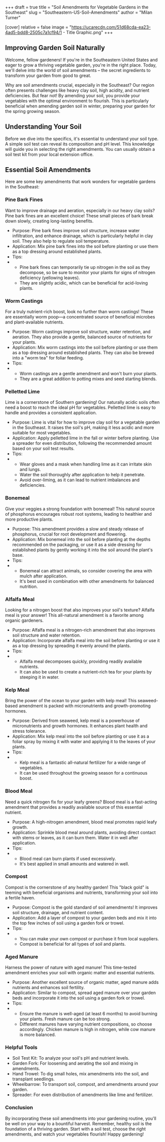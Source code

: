 +++
draft = true
title = "Soil Amendments for Vegetable Gardens in the Southeast"
slug = "Southeastern-US-Soil-Amendments"
author = "Milan Turner"

[cover]
relative = false
image = "https://ucarecdn.com/51d68cda-ea23-4ad5-bdd8-2505c7a1cf94/1 - Title Graphic.png"
+++
## Improving Garden Soil Naturally

Welcome, fellow gardeners! If you're in the Southeastern United States and eager to grow a thriving vegetable garden, you're in the right place. Today, we'll delve into the world of soil amendments – the secret ingredients to transform your garden from good to great.

Why are soil amendments crucial, especially in the Southeast? Our region often presents challenges like heavy clay soil, high acidity, and nutrient deficiencies. But fear not! By amending your soil, you provide your vegetables with the optimal environment to flourish. This is particularly beneficial when amending garden soil in winter, preparing your garden for the spring growing season.

## Understanding Your Soil

Before we dive into the specifics, it's essential to understand your soil type. A simple soil test can reveal its composition and pH level. This knowledge will guide you in selecting the right amendments. You can usually obtain a soil test kit from your local extension office.

## Essential Soil Amendments

Here are some key amendments that work wonders for vegetable gardens in the Southeast:

### Pine Bark Fines

Want to improve drainage and aeration, especially in our heavy clay soils? Pine bark fines are an excellent choice! These small pieces of bark break down slowly, creating long-lasting benefits.

* Purpose: Pine bark fines improve soil structure, increase water infiltration, and enhance drainage, which is particularly helpful in clay soil. They also help to regulate soil temperature.
* Application: Mix pine bark fines into the soil before planting or use them as a top dressing around established plants.
* Tips:
* * Pine bark fines can temporarily tie up nitrogen in the soil as they decompose, so be sure to monitor your plants for signs of nitrogen deficiency (yellowing leaves).
  * They are slightly acidic, which can be beneficial for acid-loving plants.

### Worm Castings

For a truly nutrient-rich boost, look no further than worm castings! These are essentially worm poop—a concentrated source of beneficial microbes and plant-available nutrients.

* Purpose: Worm castings improve soil structure, water retention, and aeration. They also provide a gentle, balanced source of nutrients for your plants.
* Application: Mix worm castings into the soil before planting or use them as a top dressing around established plants. They can also be brewed into a "worm tea" for foliar feeding.
* Tips:
* * Worm castings are a gentle amendment and won't burn your plants.
  * They are a great addition to potting mixes and seed starting blends.

### Pelletted Lime

Lime is a cornerstone of Southern gardening! Our naturally acidic soils often need a boost to reach the ideal pH for vegetables. Pelletted lime is easy to handle and provides a consistent application.

* Purpose: Lime is vital for how to improve clay soil for a vegetable garden in the Southeast. It raises the soil's pH, making it less acidic and more suitable for most vegetables.
* Application: Apply pelletted lime in the fall or winter before planting. Use a spreader for even distribution, following the recommended amount based on your soil test results.
* Tips:
* * Wear gloves and a mask when handling lime as it can irritate skin and lungs.
  * Water the soil thoroughly after application to help it penetrate.
  * Avoid over-liming, as it can lead to nutrient imbalances and deficiencies.

### Bonemeal

Give your veggies a strong foundation with bonemeal! This natural source of phosphorus encourages robust root systems, leading to healthier and more productive plants.

* Purpose: This amendment provides a slow and steady release of phosphorus, crucial for root development and flowering.
* Application: Mix bonemeal into the soil before planting at the depths recommended on the packaging, or use it as a side dressing for established plants by gently working it into the soil around the plant's base.
* Tips:
* * Bonemeal can attract animals, so consider covering the area with mulch after application.
  * It's best used in combination with other amendments for balanced nutrition.

### Alfalfa Meal

Looking for a nitrogen boost that also improves your soil's texture? Alfalfa meal is your answer! This all-natural amendment is a favorite among organic gardeners.

* Purpose: Alfalfa meal is a nitrogen-rich amendment that also improves soil structure and water retention.
* Application: Incorporate alfalfa meal into the soil before planting or use it as a top dressing by spreading it evenly around the plants.
* Tips:
* * Alfalfa meal decomposes quickly, providing readily available nutrients.
  * It can also be used to create a nutrient-rich tea for your plants by steeping it in water.

### Kelp Meal

Bring the power of the ocean to your garden with kelp meal! This seaweed-based amendment is packed with micronutrients and growth-promoting hormones.

* Purpose: Derived from seaweed, kelp meal is a powerhouse of micronutrients and growth hormones. It enhances plant health and stress tolerance.
* Application: Mix kelp meal into the soil before planting or use it as a foliar spray by mixing it with water and applying it to the leaves of your plants.
* Tips:
* * Kelp meal is a fantastic all-natural fertilizer for a wide range of vegetables.
  * It can be used throughout the growing season for a continuous boost.

### Blood Meal

Need a quick nitrogen fix for your leafy greens? Blood meal is a fast-acting amendment that provides a readily available source of this essential nutrient.

* Purpose: A high-nitrogen amendment, blood meal promotes rapid leafy growth.
* Application: Sprinkle blood meal around plants, avoiding direct contact with stems or leaves, as it can burn them. Water it in well after application.
* Tips:
* * Blood meal can burn plants if used excessively.
  * It's best applied in small amounts and watered in well.

### Compost

Compost is the cornerstone of any healthy garden! This "black gold" is teeming with beneficial organisms and nutrients, transforming your soil into a fertile haven.

* Purpose: Compost is the gold standard of soil amendments! It improves soil structure, drainage, and nutrient content.
* Application: Add a layer of compost to your garden beds and mix it into the top few inches of soil using a garden fork or trowel.
* Tips:
* * You can make your own compost or purchase it from local suppliers.
  * Compost is beneficial for all types of soil and plants.

### Aged Manure

Harness the power of nature with aged manure! This time-tested amendment enriches your soil with organic matter and essential nutrients.

* Purpose: Another excellent source of organic matter, aged manure adds nutrients and enhances soil fertility.
* Application: Similar to compost, spread aged manure over your garden beds and incorporate it into the soil using a garden fork or trowel.
* Tips:
* * Ensure the manure is well-aged (at least 6 months) to avoid burning your plants. Fresh manure can be too strong.
  * Different manures have varying nutrient compositions, so choose accordingly. Chicken manure is high in nitrogen, while cow manure is more balanced.

### Helpful Tools

* Soil Test Kit: To analyze your soil's pH and nutrient levels.
* Garden Fork: For loosening and aerating the soil and mixing in amendments.
* Hand Trowel: To dig small holes, mix amendments into the soil, and transplant seedlings.
* Wheelbarrow: To transport soil, compost, and amendments around your garden.
* Spreader: For even distribution of amendments like lime and fertilizer.

### Conclusion

By incorporating these soil amendments into your gardening routine, you'll be well on your way to a bountiful harvest. Remember, healthy soil is the foundation of a thriving garden. Start with a soil test, choose the right amendments, and watch your vegetables flourish! Happy gardening!
